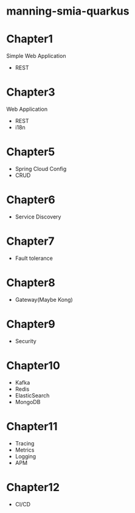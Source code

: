 # manning-smia-quarkus

# Chapter1

Simple Web Application

- REST

# Chapter3

Web Application

- REST
- i18n

# Chapter5

- Spring Cloud Config
- CRUD

# Chapter6

- Service Discovery

# Chapter7

- Fault tolerance

# Chapter8

- Gateway(Maybe Kong)

# Chapter9

- Security

# Chapter10

- Kafka
- Redis
- ElasticSearch
- MongoDB

# Chapter11

- Tracing
- Metrics
- Logging
- APM

# Chapter12

- CI/CD
